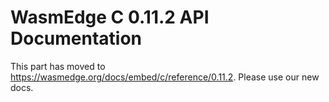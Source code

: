 # WasmEdge C 0.11.2 API Documentation

This  part has moved to <https://wasmedge.org/docs/embed/c/reference/0.11.2>. Please use our new docs.
